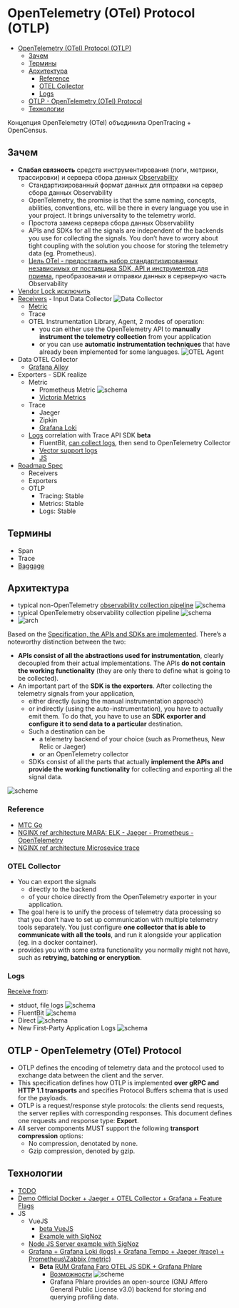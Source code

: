 # OpenTelemetry (OTel) Protocol (OTLP)

- [OpenTelemetry (OTel) Protocol (OTLP)](#opentelemetry-otel-protocol-otlp)
	- [Зачем](#зачем)
	- [Термины](#термины)
	- [Архитектура](#архитектура)
		- [Reference](#reference)
		- [OTEL Collector](#otel-collector)
		- [Logs](#logs)
	- [OTLP - OpenTelemetry (OTel) Protocol](#otlp---opentelemetry-otel-protocol)
	- [Технологии](#технологии)

Концепция OpenTelemetry (OTel) объединила OpenTracing + OpenCensus.

## Зачем

- __Слабая связность__ средств инструментирования (логи, метрики, трассировки) и сервера сбора данных [Observability](../../arch/ability/observability.md)
	- Стандартизированный формат данных для отправки на сервер сбора данных Observability
	- OpenTelemetry, the promise is that the same naming, concepts, abilities, conventions, etc. will be there in every language you use in your project. It brings universality to the telemetry world.
	- Простота замена сервера сбора данных Observability
	- APIs and SDKs for all the signals are independent of the backends you use for collecting the signals. You don’t have to worry about tight coupling with the solution you choose for storing the telemetry data (eg. Prometheus).
	- [Цель OTel - предоставить набор стандартизированных независимых от поставщика SDK, API и инструментов для приема](https://opentelemetry.io/docs/concepts/what-is-opentelemetry/), преобразования и отправки данных в серверную часть Observability
- [Vendor Lock исключить](https://habr.com/ru/company/ru_mts/blog/537892/)
- [Receivers](https://github.com/open-telemetry/opentelemetry-collector-contrib/tree/main/receiver) - Input Data Collector ![Data Collector](https://habrastorage.org/r/w1560/webt/te/5k/cn/te5kcnz9h8pkdd0nr_2papfrr98.png)
	- [Metric](https://opentelemetry.io/docs/reference/specification/metrics/)
	- Trace
	- OTEL Instrumentation Library, Agent, 2 modes of operation:
		- you can either use the OpenTelemetry API to __manually instrument the telemetry collection__ from your application
		- or you can use __automatic instrumentation techniques__ that have already been implemented for some languages.
		![OTEL Agent](https://habrastorage.org/r/w1560/webt/tu/my/yk/tumyykh5oqpg_-gralg_9h8cy-m.png)
- Data OTEL Collector
  - [Grafana Alloy](https://grafana.com/oss/alloy-opentelemetry-collector/?pg=blog&plcmt=body-txt)
- Exporters - SDK realize  
	- Metric
		- Prometheus Metric ![schema](https://habrastorage.org/r/w1560/webt/2l/8k/l1/2l8kl1ck385o93-rqiehzewqudw.png)
		- [Victoria Metrics](../store/victoriametrics.md)
	- Trace
		- Jaeger
		- Zipkin
		- [Grafana Loki](https://github.com/grafana/loki)
	- [Logs](https://opentelemetry.io/docs/reference/specification/logs/) correlation with Trace API SDK __beta__
		- FluentBit, [can collect logs](https://github.com/open-telemetry/opentelemetry-collector-contrib/tree/master/receiver/fluentforwardreceiver), then send to OpenTelemetry Collector
		- [Vector support logs](https://vector.dev/docs/reference/configuration/sources/opentelemetry/)
		- [JS](https://opentelemetry.io/docs/instrumentation/js/)
- [Roadmap Spec](https://github.com/open-telemetry/opentelemetry-specification/blob/main/spec-compliance-matrix.md)
	- Receivers
	- Exporters
	- OTLP
		- Tracing: Stable
		- Metrics: Stable
		- Logs: Stable

## Термины

- Span
- Trace
- [Baggage](https://opentelemetry.io/docs/concepts/signals/baggage/)

## Архитектура

- typical non-OpenTelemetry [observability collection pipeline](https://opentelemetry.io/docs/specs/otel/logs/)
![schema](https://opentelemetry.io/docs/reference/specification/logs/img/separate-collection.png)
- typical OpenTelemetry observability collection pipeline
![schema](https://opentelemetry.io/docs/reference/specification/logs/img/unified-collection.png)
- ![arch](https://opentelemetry.io/img/otel_diagram.png)

Based on the [Specification, the APIs and SDKs are implemented](https://scalac.io/blog/opentelemetry-from-a-birds-eye-view-a-few-noteworthy-parts-of-the-project/). There’s a noteworthy distinction between the two:

- __APIs consist of all the abstractions used for instrumentation__, clearly decoupled from their actual implementations. The APIs __do not contain the working functionality__ (they are only there to define what is going to be collected).
- An important part of the __SDK is the exporters__. After collecting the telemetry signals from your application,
	- either directly (using the manual instrumentation approach)
	- or indirectly (using the auto-instrumentation), you have to actually emit them.
	To do that, you have to use an __SDK exporter and configure it to send data to a particular__ destination.
	- Such a destination can be
		- a telemetry backend of your choice (such as Prometheus, New Relic or Jaeger)
		- or an OpenTelemetry collector
	- SDKs consist of all the parts that actually __implement the APIs and provide the working functionality__ for collecting and exporting all the signal data.

![scheme](https://opentelemetry.io/img/library-design.png)

### Reference

- [МТС Go](https://habr.com/ru/company/ru_mts/blog/537892/)
- [NGINX ref architecture MARA: ELK - Jaeger - Prometheus - OpenTelemetry](https://www.nginx.com/blog/integrating-opentelemetry-modern-apps-reference-architecture-progress-report?mkt_tok=NjUzLVNNQy03ODMAAAGDoZc8tBnTTPpd0LyW8jL4ptLEDNmRtqT86ruxAIy0w26Q36wbMRlF5KC3BMfg2BcRVqWCoPUW3J4gMfJLANmKejRzOQC80kmD2-ueYoqT-DoXcB1iUA)
- [NGINX ref architecture Microsevice trace](https://www.nginx.com/blog/nginx-tutorial-opentelemetry-tracing-understand-microservices/)

### OTEL Collector

- You can export the signals
	- directly to the backend
	- of your choice directly from the OpenTelemetry exporter in your application.
- The goal here is to unify the process of telemetry data processing so that you don’t have to set up communication with multiple telemetry tools separately. You just configure __one collector that is able to communicate with all the tools__, and run it alongside your application (eg. in a docker container).
- provides you with some extra functionality you normally might not have, such as __retrying, batching or encryption__.

### Logs

[Receive from](https://opentelemetry.io/docs/reference/specification/logs/):

- stduot, file logs
![schema](https://opentelemetry.io/docs/reference/specification/logs/img/app-to-file-logs-otelcol.png)
- FluentBit
![schema](https://opentelemetry.io/docs/reference/specification/logs/img/app-to-file-logs-fb.png)
- Direct
![schema](https://opentelemetry.io/docs/reference/specification/logs/img/app-to-otelcol.png)
- New First-Party Application Logs
![schema](https://opentelemetry.io/docs/reference/specification/logs/img/application-api-sdk.png)

## OTLP - OpenTelemetry (OTel) Protocol

- OTLP defines the encoding of telemetry data and the protocol used to exchange data between the client and the server.
- This specification defines how OTLP is implemented __over gRPC and HTTP 1.1 transports__ and specifies Protocol Buffers schema that is used for the payloads.
- OTLP is a request/response style protocols: the clients send requests, the server replies with corresponding responses. This document defines one requests and response type: __Export__.
- All server components MUST support the following __transport compression__ options:
	- No compression, denotated by none.
	- Gzip compression, denoted by gzip.

## Технологии

- [TODO](https://opentelemetry.io/docs/reference/specification/overview/)
- [Demo Official Docker + Jaeger + OTEL Collector + Grafana + Feature Flags](https://github.com/open-telemetry/opentelemetry-demo/blob/main/docs/docker_deployment.md)
- JS
	- VueJS
		- [beta VueJS](https://www.npmjs.com/package/@opentelemetry/api-logs)
		- [Example with SigNoz](https://devpress.csdn.net/cicd/62ec8a1a89d9027116a1130d.html#devmenu5)
	- [Node JS Server example with SigNoz](https://devpress.csdn.net/cicd/62ec8a1a89d9027116a1130d.html#devmenu5)
	- [Grafana + Grafana Loki (logs) + Grafana Tempo + Jaeger (trace) + Prometheus\Zabbix (metric)](https://github.com/mnadeem/nodejs-opentelemetry-tempo)
		- __Beta__ [RUM Grafana Faro OTEL JS SDK + Grafana Phlare](https://www.infoq.com/news/2022/12/grafana-faro-phlare/)
			- [Возможности](https://grafana.com/docs/grafana-cloud/faro-web-sdk/?pg=blog&plcmt=body-txt)
		![scheme](https://grafana.com/static/assets/img/blog/grafana-cloud-faro-diagram.png)
			- Grafana Phlare provides an open-source (GNU Affero General Public License v3.0) backend for storing and querying profiling data.
